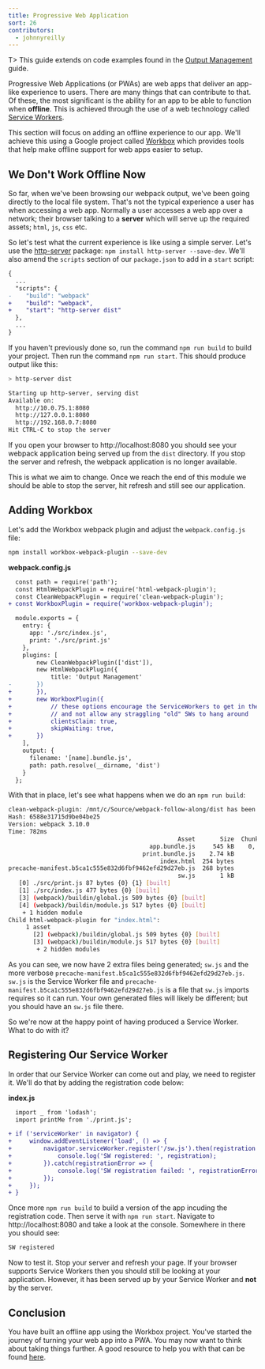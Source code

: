 ```yaml
---
title: Progressive Web Application
sort: 26
contributors:
  - johnnyreilly
---
```


T> This guide extends on code examples found in the [Output Management](/guides/output-management) guide.

Progressive Web Applications (or PWAs) are web apps that deliver an app-like experience to users. There are many things that can contribute to that. Of these, the most significant is the ability for an app to be able to function when __offline__. This is achieved through the use of a web technology called [Service Workers](https://developers.google.com/web/fundamentals/primers/service-workers/).

This section will focus on adding an offline experience to our app. We'll achieve this using a Google project called [Workbox](https://github.com/GoogleChrome/workbox) which provides tools that help make offline support for web apps easier to setup.

## We Don't Work Offline Now

So far, when we've been browsing our webpack output, we've been going directly to the local file system. That's not the typical experience a user has when accessing a web app. Normally a user accesses a web app over a network; their browser talking to a __server__ which will serve up the required assets; `html`, `js`, `css` etc.

So let's test what the current experience is like using a simple server. Let's use the [http-server](https://www.npmjs.com/package/http-server) package: `npm install http-server --save-dev`.  We'll also amend the `scripts` section of our `package.json` to add in a `start` script:

``` diff
{
  ...
  "scripts": {
-    "build": "webpack"
+    "build": "webpack",
+    "start": "http-server dist"
  },
  ...
}
```

If you haven't previously done so, run the command `npm run build` to build your project. Then run the command `npm run start`. This should produce output like this:

``` bash
> http-server dist

Starting up http-server, serving dist
Available on:
  http://10.0.75.1:8080
  http://127.0.0.1:8080
  http://192.168.0.7:8080
Hit CTRL-C to stop the server
```

If you open your browser to http://localhost:8080 you should see your webpack application being served up from the `dist` directory. If you stop the server and refresh, the webpack application is no longer available.  

This is what we aim to change. Once we reach the end of this module we should be able to stop the server, hit refresh and still see our application.

## Adding Workbox

Let's add the Workbox webpack plugin and adjust the `webpack.config.js` file:

``` bash
npm install workbox-webpack-plugin --save-dev
```

__webpack.config.js__

``` diff
  const path = require('path');
  const HtmlWebpackPlugin = require('html-webpack-plugin');
  const CleanWebpackPlugin = require('clean-webpack-plugin');
+ const WorkboxPlugin = require('workbox-webpack-plugin');

  module.exports = {
    entry: {
      app: './src/index.js',
      print: './src/print.js'
    },
    plugins: [
        new CleanWebpackPlugin(['dist']),
        new HtmlWebpackPlugin({
            title: 'Output Management'
-       })
+       }),
+       new WorkboxPlugin({
+           // these options encourage the ServiceWorkers to get in there fast 
+           // and not allow any straggling "old" SWs to hang around
+           clientsClaim: true,
+           skipWaiting: true,
+       })
    ],
    output: {
      filename: '[name].bundle.js',
      path: path.resolve(__dirname, 'dist')
    }
  };
```

With that in place, let's see what happens when we do an `npm run build`:

``` bash
clean-webpack-plugin: /mnt/c/Source/webpack-follow-along/dist has been removed.
Hash: 6588e31715d9be04be25
Version: webpack 3.10.0
Time: 782ms
                                                Asset       Size  Chunks                    Chunk Names
                                        app.bundle.js     545 kB    0, 1  [emitted]  [big]  app
                                      print.bundle.js    2.74 kB       1  [emitted]         print
                                           index.html  254 bytes          [emitted]
precache-manifest.b5ca1c555e832d6fbf9462efd29d27eb.js  268 bytes          [emitted]
                                                sw.js       1 kB          [emitted]
   [0] ./src/print.js 87 bytes {0} {1} [built]
   [1] ./src/index.js 477 bytes {0} [built]
   [3] (webpack)/buildin/global.js 509 bytes {0} [built]
   [4] (webpack)/buildin/module.js 517 bytes {0} [built]
    + 1 hidden module
Child html-webpack-plugin for "index.html":
     1 asset
       [2] (webpack)/buildin/global.js 509 bytes {0} [built]
       [3] (webpack)/buildin/module.js 517 bytes {0} [built]
        + 2 hidden modules
```

As you can see, we now have 2 extra files being generated; `sw.js` and the more verbose `precache-manifest.b5ca1c555e832d6fbf9462efd29d27eb.js`. `sw.js` is the Service Worker file and `precache-manifest.b5ca1c555e832d6fbf9462efd29d27eb.js` is a file that `sw.js` imports requires so it can run. Your own generated files will likely be different; but you should have an `sw.js` file there.

So we're now at the happy point of having produced a Service Worker. What to do with it?

## Registering Our Service Worker

In order that our Service Worker can come out and play, we need to register it. We'll do that by adding the registration code below:

__index.js__

``` diff
  import _ from 'lodash';
  import printMe from './print.js';

+ if ('serviceWorker' in navigator) {
+     window.addEventListener('load', () => {
+         navigator.serviceWorker.register('/sw.js').then(registration => {
+             console.log('SW registered: ', registration);
+         }).catch(registrationError => {
+             console.log('SW registration failed: ', registrationError);
+         });
+     });
+ }
```

Once more `npm run build` to build a version of the app incuding the registration code. Then serve it with `npm run start`. Navigate to http://localhost:8080 and take a look at the console. Somewhere in there you should see:

``` bash
SW registered
```

Now to test it. Stop your server and refresh your page. If your browser supports Service Workers then you should still be looking at your application. However, it has been served up by your Service Worker and __not__ by the server.

## Conclusion

You have built an offline app using the Workbox project. You've started the journey of turning your web app into a PWA. You may now want to think about taking things further. A good resource to help you with that can be found [here](https://developers.google.com/web/progressive-web-apps/).